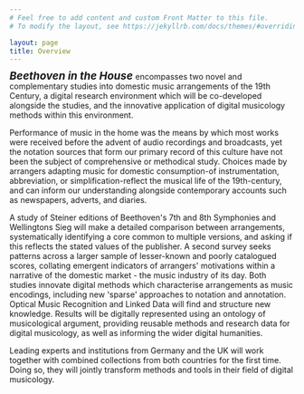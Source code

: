 ```yaml
---
# Feel free to add content and custom Front Matter to this file.
# To modify the layout, see https://jekyllrb.com/docs/themes/#overriding-theme-defaults

layout: page
title: Overview
---
```



<span
style='font-size: 135%;
font-style: italic;
font-weight: bold;
line-height: 0.8'>
Beethoven in the House
</span>
encompasses two novel and complementary studies into domestic music arrangements of the 19th Century, a digital research environment which will be co-developed alongside the studies, and the innovative application of digital musicology methods within this environment.


Performance of music in the home was the means by which most works were received before the advent of audio recordings and broadcasts, yet the notation sources that form our primary record of this culture have not been the subject of comprehensive or methodical study. Choices made by arrangers adapting music for domestic consumption-of instrumentation, abbreviation, or simplification-reflect the musical life of the 19th-century, and can inform our understanding alongside contemporary accounts such as newspapers, adverts, and diaries.


A study of Steiner editions of Beethoven's 7th and 8th Symphonies and Wellingtons Sieg will make a detailed comparison between arrangements, systematically identifying a core common to multiple versions, and asking if this reflects the stated values of the publisher. A second survey seeks patterns across a larger sample of lesser-known and poorly catalogued scores, collating emergent indicators of arrangers' motivations within a narrative of the domestic market - the music industry of its day. Both studies innovate digital methods which characterise arrangements as music encodings, including new 'sparse' approaches to notation and annotation. Optical Music Recognition and Linked Data will find and structure new knowledge. Results will be digitally represented using an ontology of musicological argument, providing reusable methods and research data for digital musicology, as well as informing the wider digital humanities.


Leading experts and institutions from Germany and the UK will work together with combined collections from both countries for the first time. Doing so, they will jointly transform methods and tools in their field of digital musicology.
